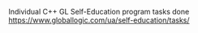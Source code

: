 
Individual C++ GL Self-Education program tasks done
https://www.globallogic.com/ua/self-education/tasks/


